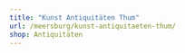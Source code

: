 ```yaml
---
title: "Kunst Antiquitäten Thum"
url: /meersburg/kunst-antiquitaeten-thum/
shop: Antiquitäten
---
```

